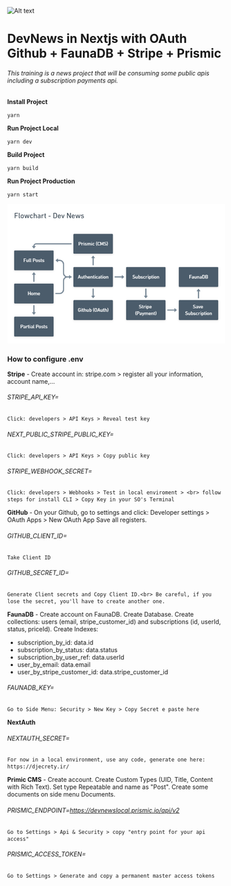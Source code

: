 ![Alt text](https://github.com/diegoMasin/maximumtech/blob/master/assets/img/logo-colorida.png)<br>

# DevNews in Nextjs with OAuth Github + FaunaDB + Stripe + Prismic

###### This training is a news project that will be consuming some public apis including a subscription payments api.

**Install Project**

```
yarn
```

**Run Project Local**

```
yarn dev
```

**Build Project**

```
yarn build
```

**Run Project Production**

```
yarn start
```

![Alt text](https://github.com/diegoMasin/dev-news-front-nextjs/blob/main/public/images/FlowchartDevNews.png)<br>

### How to configure .env

**Stripe** -
Create account in: stripe.com > register all your information, account name,...

###### STRIPE_API_KEY=

```
Click: developers > API Keys > Reveal test key
```

###### NEXT_PUBLIC_STRIPE_PUBLIC_KEY=

```
Click: developers > API Keys > Copy public key
```

###### STRIPE_WEBHOOK_SECRET=

```
Click: developers > Webhooks > Test in local enviroment > <br> follow steps for install CLI > Copy Key in your SO's Terminal
```

**GitHub** -
On your Github, go to settings and click: Developer settings > OAuth Apps > New OAuth App
Save all registers.

###### GITHUB_CLIENT_ID=

```
Take Client ID
```

###### GITHUB_SECRET_ID=

```
Generate Client secrets and Copy Client ID.<br> Be careful, if you lose the secret, you'll have to create another one.
```

**FaunaDB** -
Create account on FaunaDB. Create Database. Create collections: users (email, stripe_customer_id) and subscriptions (id, userId, status, priceId). Create Indexes:

- subscription_by_id: data.id
- subscription_by_status: data.status
- subscription_by_user_ref: data.userId
- user_by_email: data.email
- user_by_stripe_customer_id: data.stripe_customer_id

###### FAUNADB_KEY=

```
Go to Side Menu: Security > New Key > Copy Secret e paste here
```

**NextAuth**

###### NEXTAUTH_SECRET=

```
For now in a local environment, use any code, generate one here: https://djecrety.ir/
```

**Primic CMS** -
Create account. Create Custom Types (UID, Title, Content with Rich Text). Set type Repeatable and name as "Post".
Create some documents on side menu Documents.

###### PRISMIC_ENDPOINT=https://devnewslocal.prismic.io/api/v2

```
Go to Settings > Api & Security > copy "entry point for your api access"
```

###### PRISMIC_ACCESS_TOKEN=

```
Go to Settings > Generate and copy a permanent master access tokens
```
